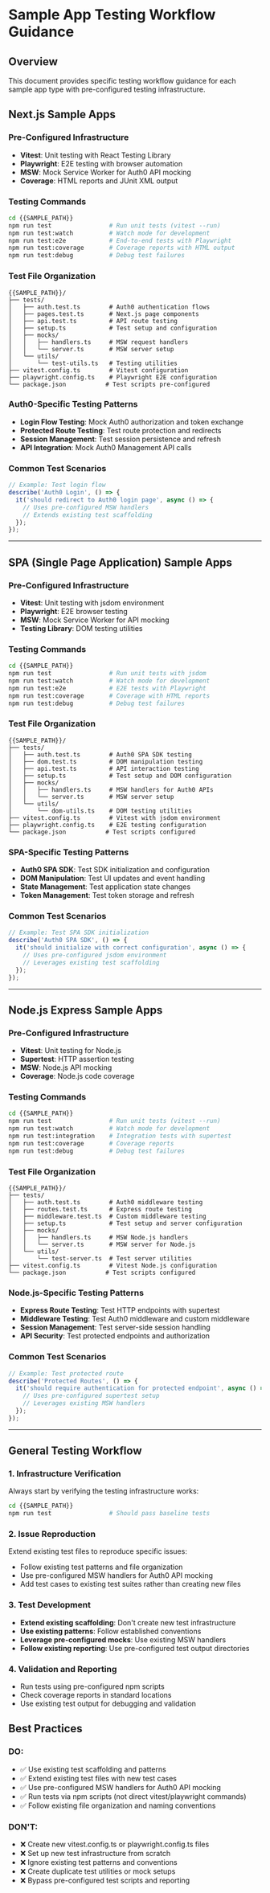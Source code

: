 # Sample App Testing Workflow Guidance

## Overview

This document provides specific testing workflow guidance for each sample app type with pre-configured testing infrastructure.

## Next.js Sample Apps

### Pre-Configured Infrastructure

- **Vitest**: Unit testing with React Testing Library
- **Playwright**: E2E testing with browser automation
- **MSW**: Mock Service Worker for Auth0 API mocking
- **Coverage**: HTML reports and JUnit XML output

### Testing Commands

```bash
cd {{SAMPLE_PATH}}
npm run test                # Run unit tests (vitest --run)
npm run test:watch          # Watch mode for development
npm run test:e2e            # End-to-end tests with Playwright
npm run test:coverage       # Coverage reports with HTML output
npm run test:debug          # Debug test failures
```

### Test File Organization

```
{{SAMPLE_PATH}}/
├── tests/
│   ├── auth.test.ts        # Auth0 authentication flows
│   ├── pages.test.ts       # Next.js page components
│   ├── api.test.ts         # API route testing
│   ├── setup.ts            # Test setup and configuration
│   ├── mocks/
│   │   ├── handlers.ts     # MSW request handlers
│   │   └── server.ts       # MSW server setup
│   └── utils/
│       └── test-utils.ts   # Testing utilities
├── vitest.config.ts        # Vitest configuration
├── playwright.config.ts    # Playwright E2E configuration
└── package.json           # Test scripts pre-configured
```

### Auth0-Specific Testing Patterns

- **Login Flow Testing**: Mock Auth0 authorization and token exchange
- **Protected Route Testing**: Test route protection and redirects
- **Session Management**: Test session persistence and refresh
- **API Integration**: Mock Auth0 Management API calls

### Common Test Scenarios

```typescript
// Example: Test login flow
describe('Auth0 Login', () => {
  it('should redirect to Auth0 login page', async () => {
    // Uses pre-configured MSW handlers
    // Extends existing test scaffolding
  });
});
```

---

## SPA (Single Page Application) Sample Apps

### Pre-Configured Infrastructure

- **Vitest**: Unit testing with jsdom environment
- **Playwright**: E2E browser testing
- **MSW**: Mock Service Worker for API mocking
- **Testing Library**: DOM testing utilities

### Testing Commands

```bash
cd {{SAMPLE_PATH}}
npm run test                # Run unit tests with jsdom
npm run test:watch          # Watch mode for development
npm run test:e2e            # E2E tests with Playwright
npm run test:coverage       # Coverage with HTML reports
npm run test:debug          # Debug test failures
```

### Test File Organization

```
{{SAMPLE_PATH}}/
├── tests/
│   ├── auth.test.ts        # Auth0 SPA SDK testing
│   ├── dom.test.ts         # DOM manipulation testing
│   ├── api.test.ts         # API interaction testing
│   ├── setup.ts            # Test setup and DOM configuration
│   ├── mocks/
│   │   ├── handlers.ts     # MSW handlers for Auth0 APIs
│   │   └── server.ts       # MSW server setup
│   └── utils/
│       └── dom-utils.ts    # DOM testing utilities
├── vitest.config.ts        # Vitest with jsdom environment
├── playwright.config.ts    # E2E testing configuration
└── package.json           # Test scripts configured
```

### SPA-Specific Testing Patterns

- **Auth0 SPA SDK**: Test SDK initialization and configuration
- **DOM Manipulation**: Test UI updates and event handling
- **State Management**: Test application state changes
- **Token Management**: Test token storage and refresh

### Common Test Scenarios

```typescript
// Example: Test SPA SDK initialization
describe('Auth0 SPA SDK', () => {
  it('should initialize with correct configuration', async () => {
    // Uses pre-configured jsdom environment
    // Leverages existing test scaffolding
  });
});
```

---

## Node.js Express Sample Apps

### Pre-Configured Infrastructure

- **Vitest**: Unit testing for Node.js
- **Supertest**: HTTP assertion testing
- **MSW**: Node.js API mocking
- **Coverage**: Node.js code coverage

### Testing Commands

```bash
cd {{SAMPLE_PATH}}
npm run test                # Run unit tests (vitest --run)
npm run test:watch          # Watch mode for development
npm run test:integration    # Integration tests with supertest
npm run test:coverage       # Coverage reports
npm run test:debug          # Debug test failures
```

### Test File Organization

```
{{SAMPLE_PATH}}/
├── tests/
│   ├── auth.test.ts        # Auth0 middleware testing
│   ├── routes.test.ts      # Express route testing
│   ├── middleware.test.ts  # Custom middleware testing
│   ├── setup.ts            # Test setup and server configuration
│   ├── mocks/
│   │   ├── handlers.ts     # MSW Node.js handlers
│   │   └── server.ts       # MSW server for Node.js
│   └── utils/
│       └── test-server.ts  # Test server utilities
├── vitest.config.ts        # Vitest Node.js configuration
└── package.json           # Test scripts configured
```

### Node.js-Specific Testing Patterns

- **Express Route Testing**: Test HTTP endpoints with supertest
- **Middleware Testing**: Test Auth0 middleware and custom middleware
- **Session Management**: Test server-side session handling
- **API Security**: Test protected endpoints and authorization

### Common Test Scenarios

```typescript
// Example: Test protected route
describe('Protected Routes', () => {
  it('should require authentication for protected endpoint', async () => {
    // Uses pre-configured supertest setup
    // Leverages existing MSW handlers
  });
});
```

---

## General Testing Workflow

### 1. Infrastructure Verification

Always start by verifying the testing infrastructure works:

```bash
cd {{SAMPLE_PATH}}
npm run test                # Should pass baseline tests
```

### 2. Issue Reproduction

Extend existing test files to reproduce specific issues:

- Follow existing test patterns and file organization
- Use pre-configured MSW handlers for Auth0 API mocking
- Add test cases to existing test suites rather than creating new files

### 3. Test Development

- **Extend existing scaffolding**: Don't create new test infrastructure
- **Use existing patterns**: Follow established conventions
- **Leverage pre-configured mocks**: Use existing MSW handlers
- **Follow existing reporting**: Use pre-configured test output directories

### 4. Validation and Reporting

- Run tests using pre-configured npm scripts
- Check coverage reports in standard locations
- Use existing test output for debugging and validation

## Best Practices

### DO:

- ✅ Use existing test scaffolding and patterns
- ✅ Extend existing test files with new test cases
- ✅ Use pre-configured MSW handlers for Auth0 API mocking
- ✅ Run tests via npm scripts (not direct vitest/playwright commands)
- ✅ Follow existing file organization and naming conventions

### DON'T:

- ❌ Create new vitest.config.ts or playwright.config.ts files
- ❌ Set up new test infrastructure from scratch
- ❌ Ignore existing test patterns and conventions
- ❌ Create duplicate test utilities or mock setups
- ❌ Bypass pre-configured test scripts and reporting
